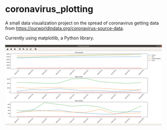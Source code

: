 # coronavirus_plotting
A small data visualization project on the spread of coronavirus getting data from https://ourworldindata.org/coronavirus-source-data.

Currently using matplotlib, a Python library.

![Early screenshot](early_screenshot.png)
